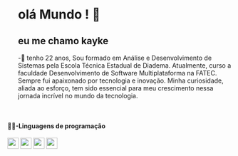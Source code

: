 <div id="user-content-toc">
  <ul>
    <summary style="display-inline">
      <h1>olá Mundo ! 🤖</h1> 
      <h2>eu me chamo kayke</h2>
    </summary>
    <sumary
      <p>-💬 tenho 22 anos, Sou formado em Análise e Desenvolvimento de Sistemas pela Escola Técnica Estadual de Diadema. Atualmente, curso a faculdade Desenvolvimento de Software Multiplataforma na FATEC.
      Sempre fui apaixonado por tecnologia e inovação. Minha curiosidade, aliada ao esforço, tem sido essencial para meu crescimento nessa jornada incrível no mundo da tecnologia.</p>
    </sumary>
  </ul>
</div>
<br>


<h4>👨‍💻-Linguagens de programação</h4>
<div >
  <img width="25" heigth="25" src="https://cdn.jsdelivr.net/gh/devicons/devicon@latest/icons/html5/html5-plain.svg" />
  <img width="25" heigth="25" src="https://cdn.jsdelivr.net/gh/devicons/devicon@latest/icons/css3/css3-plain.svg" />
  <img width="25" heigth="25" src="https://cdn.jsdelivr.net/gh/devicons/devicon@latest/icons/javascript/javascript-plain.svg" />
  <img width="25" heigth="25" src="https://cdn.jsdelivr.net/gh/devicons/devicon@latest/icons/react/react-original.svg" />
</div>

<!-- 
<details>
  <summary>More about me</summary>
</details>
-->
